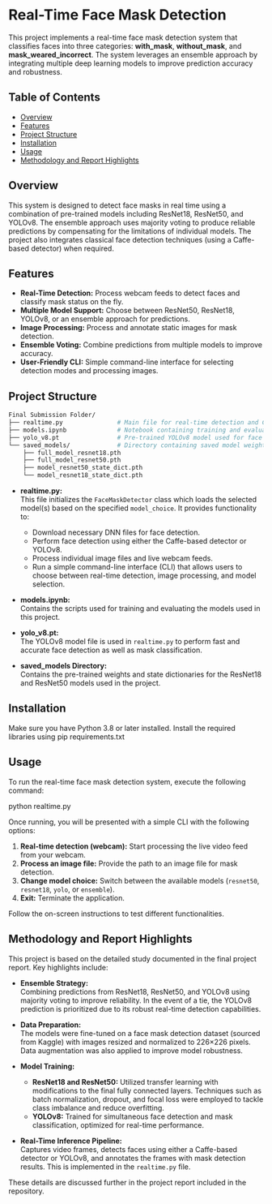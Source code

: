 # Real-Time Face Mask Detection

This project implements a real-time face mask detection system that classifies faces into three categories: **with_mask**, **without_mask**, and **mask_weared_incorrect**. The system leverages an ensemble approach by integrating multiple deep learning models to improve prediction accuracy and robustness.

## Table of Contents
- [Overview](#overview)
- [Features](#features)
- [Project Structure](#project-structure)
- [Installation](#installation)
- [Usage](#usage)
- [Methodology and Report Highlights](#methodology-and-report-highlights)

## Overview
This system is designed to detect face masks in real time using a combination of pre-trained models including ResNet18, ResNet50, and YOLOv8. The ensemble approach uses majority voting to produce reliable predictions by compensating for the limitations of individual models. The project also integrates classical face detection techniques (using a Caffe-based detector) when required.

## Features
- **Real-Time Detection:** Process webcam feeds to detect faces and classify mask status on the fly.
- **Multiple Model Support:** Choose between ResNet50, ResNet18, YOLOv8, or an ensemble approach for predictions.
- **Image Processing:** Process and annotate static images for mask detection.
- **Ensemble Voting:** Combine predictions from multiple models to improve accuracy.
- **User-Friendly CLI:** Simple command-line interface for selecting detection modes and processing images.

## Project Structure
```bash
Final Submission Folder/
├── realtime.py               # Main file for real-time detection and CLI interface
├── models.ipynb              # Notebook containing training and evaluation scripts
├── yolo_v8.pt                # Pre-trained YOLOv8 model used for face detection and mask classification
└── saved_models/             # Directory containing saved model weights
    ├── full_model_resnet18.pth
    ├── full_model_resnet50.pth
    ├── model_resnet50_state_dict.pth
    └── model_resnet18_state_dict.pth
```

- **realtime.py:**  
  This file initializes the `FaceMaskDetector` class which loads the selected model(s) based on the specified `model_choice`. It provides functionality to:
  - Download necessary DNN files for face detection.
  - Perform face detection using either the Caffe-based detector or YOLOv8.
  - Process individual image files and live webcam feeds.
  - Run a simple command-line interface (CLI) that allows users to choose between real-time detection, image processing, and model selection.

- **models.ipynb:**  
  Contains the scripts used for training and evaluating the models used in this project.

- **yolo_v8.pt:**  
  The YOLOv8 model file is used in `realtime.py` to perform fast and accurate face detection as well as mask classification.

- **saved_models Directory:**  
  Contains the pre-trained weights and state dictionaries for the ResNet18 and ResNet50 models used in the project.

## Installation
Make sure you have Python 3.8 or later installed. Install the required libraries using pip
requirements.txt


## Usage
To run the real-time face mask detection system, execute the following command:

python realtime.py

Once running, you will be presented with a simple CLI with the following options:

1. **Real-time detection (webcam):** Start processing the live video feed from your webcam.  
2. **Process an image file:** Provide the path to an image file for mask detection.  
3. **Change model choice:** Switch between the available models (`resnet50`, `resnet18`, `yolo`, or `ensemble`).  
4. **Exit:** Terminate the application.

Follow the on-screen instructions to test different functionalities.

## Methodology and Report Highlights
This project is based on the detailed study documented in the final project report. Key highlights include:

- **Ensemble Strategy:**  
  Combining predictions from ResNet18, ResNet50, and YOLOv8 using majority voting to improve reliability. In the event of a tie, the YOLOv8 prediction is prioritized due to its robust real-time detection capabilities.

- **Data Preparation:**  
  The models were fine-tuned on a face mask detection dataset (sourced from Kaggle) with images resized and normalized to 226×226 pixels. Data augmentation was also applied to improve model robustness.

- **Model Training:**  
  - **ResNet18 and ResNet50:** Utilized transfer learning with modifications to the final fully connected layers. Techniques such as batch normalization, dropout, and focal loss were employed to tackle class imbalance and reduce overfitting.
  - **YOLOv8:** Trained for simultaneous face detection and mask classification, optimized for real-time performance.

- **Real-Time Inference Pipeline:**  
  Captures video frames, detects faces using either a Caffe-based detector or YOLOv8, and annotates the frames with mask detection results. This is implemented in the `realtime.py` file.

These details are discussed further in the project report included in the repository.

